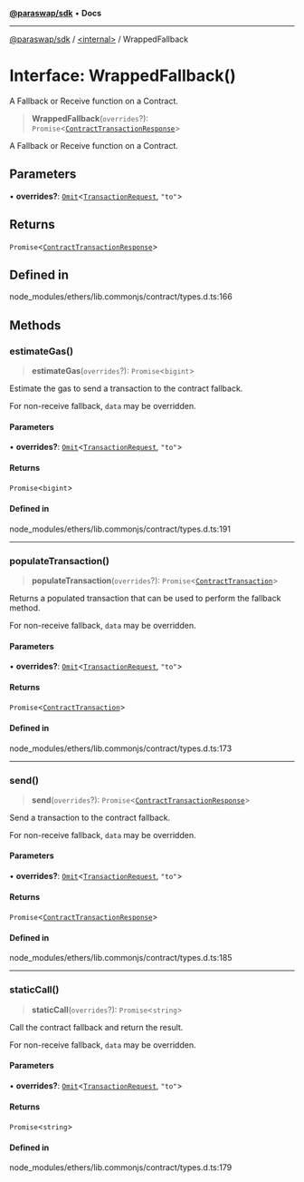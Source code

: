 [**@paraswap/sdk**](../../README.md) • **Docs**

***

[@paraswap/sdk](../../globals.md) / [\<internal\>](../README.md) / WrappedFallback

# Interface: WrappedFallback()

A Fallback or Receive function on a Contract.

> **WrappedFallback**(`overrides`?): `Promise`\<[`ContractTransactionResponse`](../classes/ContractTransactionResponse.md)\>

A Fallback or Receive function on a Contract.

## Parameters

• **overrides?**: [`Omit`](../type-aliases/Omit.md)\<[`TransactionRequest`](TransactionRequest.md), `"to"`\>

## Returns

`Promise`\<[`ContractTransactionResponse`](../classes/ContractTransactionResponse.md)\>

## Defined in

node\_modules/ethers/lib.commonjs/contract/types.d.ts:166

## Methods

### estimateGas()

> **estimateGas**(`overrides`?): `Promise`\<`bigint`\>

Estimate the gas to send a transaction to the contract fallback.

 For non-receive fallback, ``data`` may be overridden.

#### Parameters

• **overrides?**: [`Omit`](../type-aliases/Omit.md)\<[`TransactionRequest`](TransactionRequest.md), `"to"`\>

#### Returns

`Promise`\<`bigint`\>

#### Defined in

node\_modules/ethers/lib.commonjs/contract/types.d.ts:191

***

### populateTransaction()

> **populateTransaction**(`overrides`?): `Promise`\<[`ContractTransaction`](ContractTransaction.md)\>

Returns a populated transaction that can be used to perform the
 fallback method.

 For non-receive fallback, ``data`` may be overridden.

#### Parameters

• **overrides?**: [`Omit`](../type-aliases/Omit.md)\<[`TransactionRequest`](TransactionRequest.md), `"to"`\>

#### Returns

`Promise`\<[`ContractTransaction`](ContractTransaction.md)\>

#### Defined in

node\_modules/ethers/lib.commonjs/contract/types.d.ts:173

***

### send()

> **send**(`overrides`?): `Promise`\<[`ContractTransactionResponse`](../classes/ContractTransactionResponse.md)\>

Send a transaction to the contract fallback.

 For non-receive fallback, ``data`` may be overridden.

#### Parameters

• **overrides?**: [`Omit`](../type-aliases/Omit.md)\<[`TransactionRequest`](TransactionRequest.md), `"to"`\>

#### Returns

`Promise`\<[`ContractTransactionResponse`](../classes/ContractTransactionResponse.md)\>

#### Defined in

node\_modules/ethers/lib.commonjs/contract/types.d.ts:185

***

### staticCall()

> **staticCall**(`overrides`?): `Promise`\<`string`\>

Call the contract fallback and return the result.

 For non-receive fallback, ``data`` may be overridden.

#### Parameters

• **overrides?**: [`Omit`](../type-aliases/Omit.md)\<[`TransactionRequest`](TransactionRequest.md), `"to"`\>

#### Returns

`Promise`\<`string`\>

#### Defined in

node\_modules/ethers/lib.commonjs/contract/types.d.ts:179

